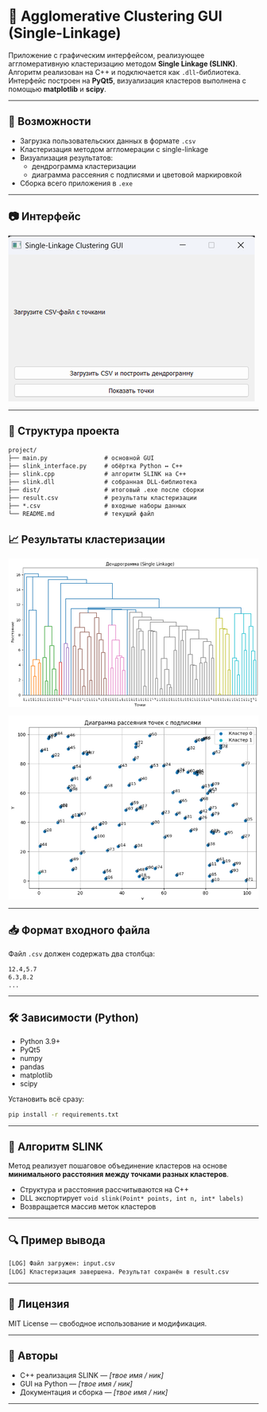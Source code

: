 # 🧩 Agglomerative Clustering GUI (Single-Linkage)

Приложение с графическим интерфейсом, реализующее аггломеративную кластеризацию методом **Single Linkage (SLINK)**. Алгоритм реализован на C++ и подключается как `.dll`-библиотека. Интерфейс построен на **PyQt5**, визуализация кластеров выполнена с помощью **matplotlib** и **scipy**.

---

## 🚀 Возможности

- Загрузка пользовательских данных в формате `.csv`
- Кластеризация методом аггломерации с single-linkage
- Визуализация результатов:
  - дендрограмма кластеризации
  - диаграмма рассеяния с подписями и цветовой маркировкой
- Сборка всего приложения в `.exe`

---

## 📷 Интерфейс

![](./images/gui.png)


---

## 📁 Структура проекта

```
project/
├── main.py                # основной GUI
├── slink_interface.py     # обёртка Python ↔ C++
├── slink.cpp              # алгоритм SLINK на C++
├── slink.dll              # собранная DLL-библиотека
├── dist/                  # итоговый .exe после сборки
├── result.csv             # результаты кластеризации
├── *.csv                  # входные наборы данных
└── README.md              # текущий файл
```

## 📈 Результаты кластеризации

![Пример дендрограммы](./images/dend.png "Пример дендрограммы")

![Пример диаграммы рассеивания](./images/point.png "Пример диаграммы рассеивания")

---

## 📥 Формат входного файла

Файл `.csv` должен содержать два столбца:

```csv
12.4,5.7
6.3,8.2
...
```

---

## 🛠️ Зависимости (Python)

- Python 3.9+
- PyQt5
- numpy
- pandas
- matplotlib
- scipy

Установить всё сразу:
```bash
pip install -r requirements.txt
```

---

## 🧠 Алгоритм SLINK

Метод реализует пошаговое объединение кластеров на основе **минимального расстояния между точками разных кластеров**.

- Структура и расстояния рассчитываются на C++
- DLL экспортирует `void slink(Point* points, int n, int* labels)`
- Возвращается массив меток кластеров

---

## 🔍 Пример вывода

```bash
[LOG] Файл загружен: input.csv
[LOG] Кластеризация завершена. Результат сохранён в result.csv
```

---

## 📜 Лицензия

MIT License — свободное использование и модификация.

---

## 🤝 Авторы

- C++ реализация SLINK — *[твое имя / ник]*
- GUI на Python — *[твое имя / ник]*
- Документация и сборка — *[твое имя / ник]*

---

